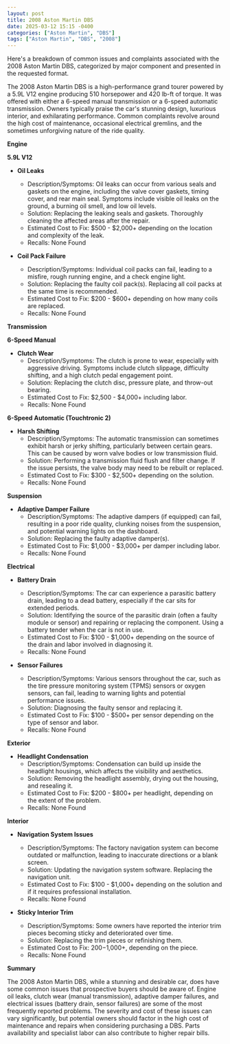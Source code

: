 ```yaml
---
layout: post
title: 2008 Aston Martin DBS
date: 2025-03-12 15:15 -0400
categories: ["Aston Martin", "DBS"]
tags: ["Aston Martin", "DBS", "2008"]
---
```

Here's a breakdown of common issues and complaints associated with the 2008 Aston Martin DBS, categorized by major component and presented in the requested format.

The 2008 Aston Martin DBS is a high-performance grand tourer powered by a 5.9L V12 engine producing 510 horsepower and 420 lb-ft of torque. It was offered with either a 6-speed manual transmission or a 6-speed automatic transmission. Owners typically praise the car's stunning design, luxurious interior, and exhilarating performance. Common complaints revolve around the high cost of maintenance, occasional electrical gremlins, and the sometimes unforgiving nature of the ride quality.

**Engine**

**5.9L V12**

*   **Oil Leaks**
    *   Description/Symptoms: Oil leaks can occur from various seals and gaskets on the engine, including the valve cover gaskets, timing cover, and rear main seal. Symptoms include visible oil leaks on the ground, a burning oil smell, and low oil levels.
    *   Solution: Replacing the leaking seals and gaskets. Thoroughly cleaning the affected areas after the repair.
    *   Estimated Cost to Fix: $500 - $2,000+ depending on the location and complexity of the leak.
    *   Recalls: None Found

*   **Coil Pack Failure**
    *   Description/Symptoms: Individual coil packs can fail, leading to a misfire, rough running engine, and a check engine light.
    *   Solution: Replacing the faulty coil pack(s). Replacing all coil packs at the same time is recommended.
    *   Estimated Cost to Fix: $200 - $600+ depending on how many coils are replaced.
    *   Recalls: None Found

**Transmission**

**6-Speed Manual**

*   **Clutch Wear**
    *   Description/Symptoms: The clutch is prone to wear, especially with aggressive driving. Symptoms include clutch slippage, difficulty shifting, and a high clutch pedal engagement point.
    *   Solution: Replacing the clutch disc, pressure plate, and throw-out bearing.
    *   Estimated Cost to Fix: $2,500 - $4,000+ including labor.
    *   Recalls: None Found

**6-Speed Automatic (Touchtronic 2)**

*   **Harsh Shifting**
    *   Description/Symptoms: The automatic transmission can sometimes exhibit harsh or jerky shifting, particularly between certain gears. This can be caused by worn valve bodies or low transmission fluid.
    *   Solution: Performing a transmission fluid flush and filter change. If the issue persists, the valve body may need to be rebuilt or replaced.
    *   Estimated Cost to Fix: $300 - $2,500+ depending on the solution.
    *   Recalls: None Found

**Suspension**

*   **Adaptive Damper Failure**
    *   Description/Symptoms: The adaptive dampers (if equipped) can fail, resulting in a poor ride quality, clunking noises from the suspension, and potential warning lights on the dashboard.
    *   Solution: Replacing the faulty adaptive damper(s).
    *   Estimated Cost to Fix: $1,000 - $3,000+ per damper including labor.
    *   Recalls: None Found

**Electrical**

*   **Battery Drain**
    *   Description/Symptoms: The car can experience a parasitic battery drain, leading to a dead battery, especially if the car sits for extended periods.
    *   Solution: Identifying the source of the parasitic drain (often a faulty module or sensor) and repairing or replacing the component. Using a battery tender when the car is not in use.
    *   Estimated Cost to Fix: $100 - $1,000+ depending on the source of the drain and labor involved in diagnosing it.
    *   Recalls: None Found

*   **Sensor Failures**
    * Description/Symptoms: Various sensors throughout the car, such as the tire pressure monitoring system (TPMS) sensors or oxygen sensors, can fail, leading to warning lights and potential performance issues.
    * Solution: Diagnosing the faulty sensor and replacing it.
    * Estimated Cost to Fix: $100 - $500+ per sensor depending on the type of sensor and labor.
    * Recalls: None Found

**Exterior**

*   **Headlight Condensation**
    *   Description/Symptoms: Condensation can build up inside the headlight housings, which affects the visibility and aesthetics.
    *   Solution: Removing the headlight assembly, drying out the housing, and resealing it.
    *   Estimated Cost to Fix: $200 - $800+ per headlight, depending on the extent of the problem.
    *   Recalls: None Found

**Interior**

*   **Navigation System Issues**
    *   Description/Symptoms: The factory navigation system can become outdated or malfunction, leading to inaccurate directions or a blank screen.
    *   Solution: Updating the navigation system software. Replacing the navigation unit.
    *   Estimated Cost to Fix: $100 - $1,000+ depending on the solution and if it requires professional installation.
    *   Recalls: None Found

*   **Sticky Interior Trim**
    * Description/Symptoms: Some owners have reported the interior trim pieces becoming sticky and deteriorated over time.
    * Solution: Replacing the trim pieces or refinishing them.
    * Estimated Cost to Fix: $200-$1,000+, depending on the piece.
    * Recalls: None Found

**Summary**

The 2008 Aston Martin DBS, while a stunning and desirable car, does have some common issues that prospective buyers should be aware of. Engine oil leaks, clutch wear (manual transmission), adaptive damper failures, and electrical issues (battery drain, sensor failures) are some of the most frequently reported problems. The severity and cost of these issues can vary significantly, but potential owners should factor in the high cost of maintenance and repairs when considering purchasing a DBS. Parts availability and specialist labor can also contribute to higher repair bills.

